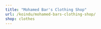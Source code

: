 ```yaml
---
title: "Mohamed Bar's Clothing Shop"
url: /koindu/mohamed-bars-clothing-shop/
shop: clothes
---
```

